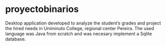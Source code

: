 # proyectobinarios
Desktop application developed to analyze the student’s grades and project the hired needs in Uniminuto College, regional center Pereira. The used language was Java from scratch and was necesary implement a Sqlite database.
